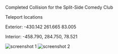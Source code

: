 Completed Collision for the Split-Side Comedy Club

Teleport locations

Exterior: -430.142 261.665 83.005

Interior: -458.790, 284.750, 78.521

![screenshot 1](http://www.deathbringerrp.com/images/sscc_1.jpg)
![screenshot 2](http://www.deathbringerrp.com/images/sscc_2.jpg)
